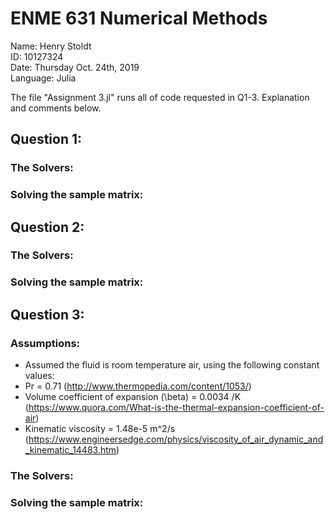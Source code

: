# ENME 631 Numerical Methods
Name: Henry Stoldt  
ID: 10127324  
Date: Thursday Oct. 24th, 2019  
Language: Julia 

The file "Assignment 3.jl" runs all of code requested in Q1-3. Explanation and comments below.

## Question 1:
### The Solvers:
### Solving the sample matrix:

## Question 2:
### The Solvers:
### Solving the sample matrix:

## Question 3:
### Assumptions:
- Assumed the fluid is room temperature air, using the following constant values:
- Pr = 0.71 (http://www.thermopedia.com/content/1053/)
- Volume coefficient of expansion (\beta) = 0.0034 /K (https://www.quora.com/What-is-the-thermal-expansion-coefficient-of-air)
- Kinematic viscosity = 1.48e-5 m^2/s (https://www.engineersedge.com/physics/viscosity_of_air_dynamic_and_kinematic_14483.htm)
### The Solvers:
### Solving the sample matrix: